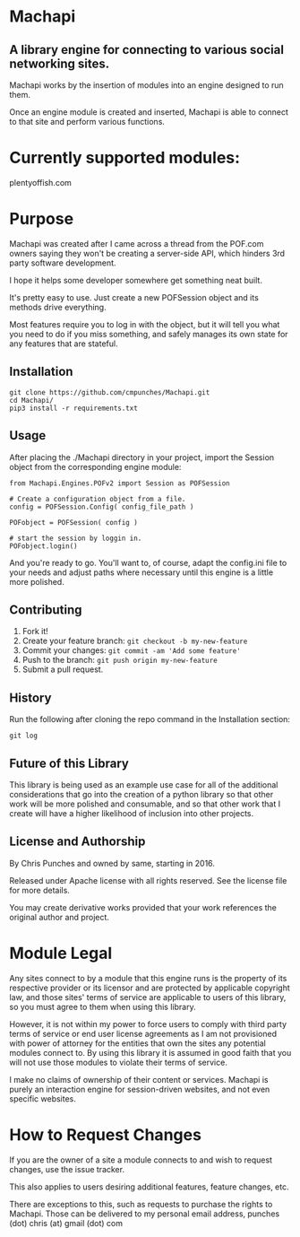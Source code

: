 # Machapi
## A library engine for connecting to various social networking sites.

Machapi works by the insertion of modules into an engine designed to run them.

Once an engine module is created and inserted, Machapi is able to connect to that site and perform various functions.

# Currently supported modules:

plentyoffish.com


# Purpose
Machapi was created after I came across a thread from the POF.com owners saying they won't be creating a 
server-side API, which hinders 3rd party software development.

I hope it helps some developer somewhere get something neat built.

It's pretty easy to use.  Just create a new POFSession object and its methods drive everything.

Most features require you to log in with the object, but it will tell you what you need to do if you miss 
something, and safely manages its own state for any features that are stateful.

## Installation

```
git clone https://github.com/cmpunches/Machapi.git
cd Machapi/
pip3 install -r requirements.txt
```

## Usage
After placing the ./Machapi directory in your project, import the Session object from the corresponding engine module:

```
from Machapi.Engines.POFv2 import Session as POFSession

# Create a configuration object from a file.
config = POFSession.Config( config_file_path )

POFobject = POFSession( config )

# start the session by loggin in.
POFobject.login()
```

And you're ready to go.  You'll want to, of course, adapt the config.ini file to your needs and adjust paths where
necessary until this engine is a little more polished.

## Contributing

1. Fork it!
2. Create your feature branch: `git checkout -b my-new-feature`
3. Commit your changes: `git commit -am 'Add some feature'`
4. Push to the branch: `git push origin my-new-feature`
5. Submit a pull request.

## History

Run the following after cloning the repo command in the Installation section:
```
git log
```

## Future of this Library

This library is being used as an example use case for all of the additional considerations that go into the
creation of a python library so that other work will be more polished and consumable, and so that other work
that I create will have a higher likelihood of inclusion into other projects.

## License and Authorship

By Chris Punches and owned by same, starting in 2016.  

Released under Apache license with all rights reserved.  See the license file for more details.

You may create derivative works provided that your work references the original author and project.

# Module Legal
Any sites connect to by a module that this engine runs is the property of its respective provider or its licensor and
are protected by applicable copyright law, and those sites' terms of service are applicable to users of this library, so
you must agree to them when using this library.

However, it is not within my power to force users to comply with third party terms of service or end user license
agreements as I am not provisioned with power of attorney for the entities that own the sites any potential modules
connect to.  By using this library it is assumed in good faith that you will not use those modules to violate their
terms of service.

I make no claims of ownership of their content or services.  Machapi is purely an interaction engine for session-driven
websites, and not even specific websites.

# How to Request Changes

If you are the owner of a site a module connects to and wish to request changes, use the issue tracker.

This also applies to users desiring additional features, feature changes, etc.

There are exceptions to this, such as requests to purchase the rights to Machapi.  Those can be delivered to my personal
email address, punches (dot) chris (at) gmail (dot) com